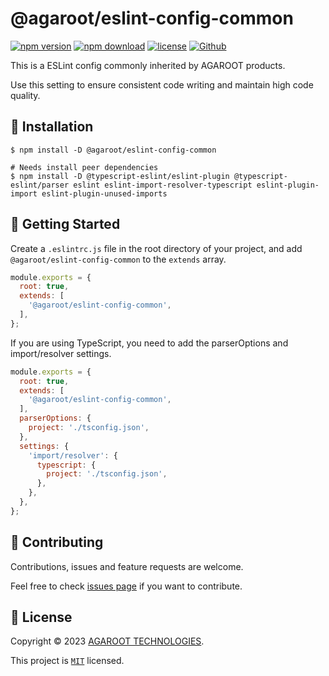 # @agaroot/eslint-config-common

[![npm version](https://badge.fury.io/js/@agaroot%2Feslint-config-common.svg)](https://www.npmjs.com/package/@agaroot/eslint-config-common)
[![npm download](https://img.shields.io/npm/dm/@agaroot/eslint-config-common.svg)](https://www.npmjs.com/package/@agaroot/eslint-config-common)
[![license](https://img.shields.io/badge/License-MIT-green.svg)](https://github.com/agaroot-technologies/eslint-config/blob/main/packages/common/LICENSE)
[![Github](https://img.shields.io/github/followers/agaroot-technologies?label=Follow&logo=github&style=social)](https://github.com/orgs/agaroot-technologies/followers)

This is a ESLint config commonly inherited by AGAROOT products.

Use this setting to ensure consistent code writing and maintain high code quality.

## 🚀 Installation

```shell
$ npm install -D @agaroot/eslint-config-common

# Needs install peer dependencies
$ npm install -D @typescript-eslint/eslint-plugin @typescript-eslint/parser eslint eslint-import-resolver-typescript eslint-plugin-import eslint-plugin-unused-imports
```

## 👏 Getting Started

Create a `.eslintrc.js` file in the root directory of your project, and add `@agaroot/eslint-config-common` to the `extends` array.

```js
module.exports = {
  root: true,
  extends: [
    '@agaroot/eslint-config-common',
  ],
};
```

If you are using TypeScript, you need to add the parserOptions and import/resolver settings.

```js
module.exports = {
  root: true,
  extends: [
    '@agaroot/eslint-config-common',
  ],
  parserOptions: {
    project: './tsconfig.json',
  },
  settings: {
    'import/resolver': {
      typescript: {
        project: './tsconfig.json',
      },
    },
  },
};
```

## 🤝 Contributing

Contributions, issues and feature requests are welcome.

Feel free to check [issues page](https://github.com/agaroot-technologies/eslint-config/issues) if you want to contribute.

## 📝 License

Copyright © 2023 [AGAROOT TECHNOLOGIES](https://tech.agaroot.co.jp/).

This project is [```MIT```](https://github.com/agaroot-technologies/eslint-config/blob/main/packages/common/LICENSE) licensed.
